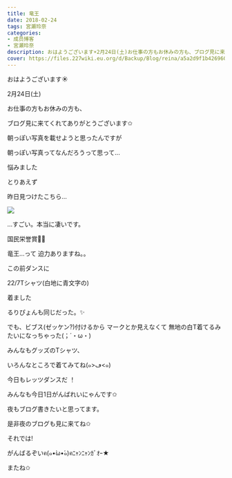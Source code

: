 ```yaml
---
title: 竜王
date: 2018-02-24
tags: 宮瀬玲奈
categories: 
- 成员博客
- 宮瀬玲奈
description: おはようございます☀2月24日(土)お仕事の方もお休みの方も、ブログ見に来てくれてありがとうございます✩朝っぽい写真を載せようと思ったんですが朝っぽい写真っ...
cover: https://files.227wiki.eu.org/d/Backup/Blog/reina/a5a2d9f1b426960845f6399a91026.jpg 
---
```




おはようございます☀




2月24日(土)

お仕事の方もお休みの方も、

ブログ見に来てくれてありがとうございます✩









朝っぽい写真を載せようと思ったんですが


朝っぽい写真ってなんだろうって思って...


悩みました









とりあえず

昨日見つけたこちら...


![](https://files.227wiki.eu.org/d/Backup/Blog/reina/a5a2d9f1b426960845f6399a91026.jpg)



...すごい。本当に凄いです。




国民栄誉賞🎉🎊




竜王...って
迫力ありますね。。














この前ダンスに


22/7Tシャツ(白地に青文字の)

着ました


るりぴょんも同じだった。✨





でも、ビブス(ゼッケン?)付けるから
マークとか見えなくて
無地の白T着てるみたいになっちゃった(；´・ω・)





みんなもグッズのTシャツ、

いろんなところで着てみてね(๑>ڡ<๑)











今日もレッツダンスだ ！


みんなも今日1日がんばれいにゃんです✩




夜もブログ書きたいと思ってます。

是非夜のブログも見に来てね✩







それでは!







がんばるぞいฅ(๑•̀ω•́๑)ฅﾆｬﾝﾆｬﾝｶﾞｵｰ★



またね✩


